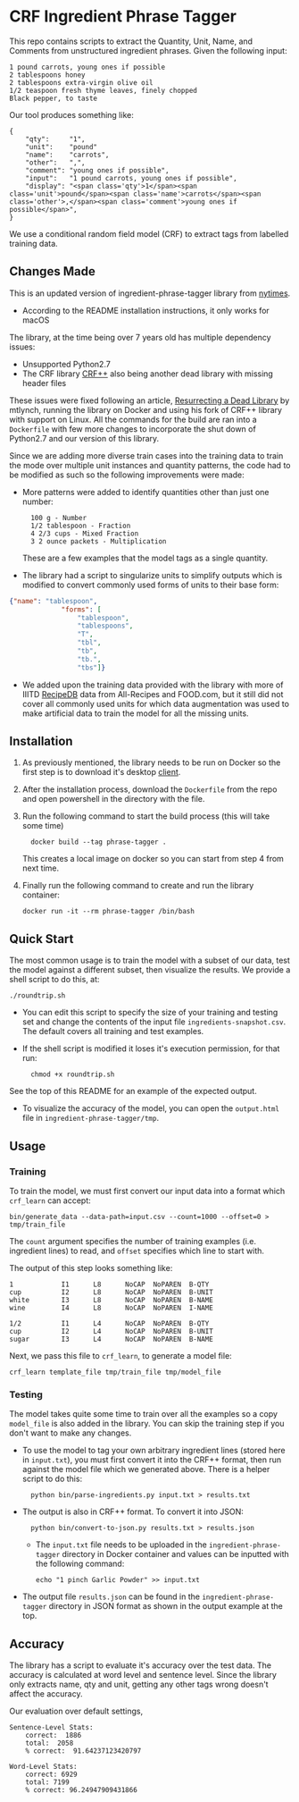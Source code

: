 # CRF Ingredient Phrase Tagger

This repo contains scripts to extract the Quantity, Unit, Name, and Comments
from unstructured ingredient phrases. Given the following input:

    1 pound carrots, young ones if possible
    2 tablespoons honey
    2 tablespoons extra-virgin olive oil
    1/2 teaspoon fresh thyme leaves, finely chopped
    Black pepper, to taste

Our tool produces something like:

    {
        "qty":     "1",
        "unit":    "pound"
        "name":    "carrots",
        "other":   ",",
        "comment": "young ones if possible",
        "input":   "1 pound carrots, young ones if possible",
        "display": "<span class='qty'>1</span><span class='unit'>pound</span><span class='name'>carrots</span><span class='other'>,</span><span class='comment'>young ones if possible</span>",
    }

We use a conditional random field model (CRF) to extract tags from labelled
training data.

## Changes Made

This is an updated version of ingredient-phrase-tagger library from [nytimes][4]. 
* According to the README installation instructions, it only works for macOS

The library, at the time being over 7 years old has multiple dependency issues:
* Unsupported Python2.7
* The CRF library [CRF++][1] also being another dead library with missing header files

These issues were fixed following an article, [Resurrecting a Dead Library][2] by mtlynch, running
the library on Docker and using his fork of CRF++ library with support on Linux. All the commands for
the build are ran into a `Dockerfile` with few more changes to incorporate the shut down of Python2.7 and our version of this library.

Since we are adding more diverse train cases into the training data to train the mode over
multiple unit instances and quantity patterns, the code had to be modified as such so the following
improvements were made:

* More patterns were added to identify quantities other than just one number:

        100 g - Number
        1/2 tablespoon - Fraction
        4 2/3 cups - Mixed Fraction
        3 2 ounce packets - Multiplication
  
  These are a few examples that the model tags as a single quantity.

* The library had a script to singularize units to simplify outputs which is modified
to convert commonly used forms of units to their base form:
```json
{"name": "tablespoon",
             "forms": [
                 "tablespoon",
                 "tablespoons",
                 "T",
                 "tbl",
                 "tb",
                 "tb.",
                 "tbs"]}
```

* We added upon the training data provided with the library with more of
IIITD [RecipeDB][3] data from All-Recipes and FOOD.com, but it still did not cover all commonly used
units for which data augmentation was used to make artificial data to train the model for all the missing
units.

## Installation

1. As previously mentioned, the library needs to be run on Docker so the first step is to download it's desktop [client][5].
2. After the installation process, download the `Dockerfile` from the repo and open powershell in the directory with the file.
3. Run the following command to start the build process (this will take some time)

         docker build --tag phrase-tagger .
   
   This creates a local image on docker so you can start from step 4 from next time.
4. Finally run the following command to create and run the library container:

       docker run -it --rm phrase-tagger /bin/bash

## Quick Start

The most common usage is to train the model with a subset of our data, test the
model against a different subset, then visualize the results. We provide a shell
script to do this, at:

    ./roundtrip.sh

* You can edit this script to specify the size of your training and testing set and change the contents of the input file `ingredients-snapshot.csv`.
The default covers all training and test examples.
* If the shell script is modified it loses it's execution permission, for that run:

        chmod +x roundtrip.sh

See the top of this README for an example of the expected output.
* To visualize the accuracy of the model, you can open the `output.html` file in `ingredient-phrase-tagger/tmp`.

## Usage

### Training

To train the model, we must first convert our input data into a format which
`crf_learn` can accept:

    bin/generate_data --data-path=input.csv --count=1000 --offset=0 > tmp/train_file

The `count` argument specifies the number of training examples (i.e. ingredient
lines) to read, and `offset` specifies which line to start with.

The output of this step looks something like:

    1            I1      L8      NoCAP  NoPAREN  B-QTY
    cup          I2      L8      NoCAP  NoPAREN  B-UNIT
    white        I3      L8      NoCAP  NoPAREN  B-NAME
    wine         I4      L8      NoCAP  NoPAREN  I-NAME

    1/2          I1      L4      NoCAP  NoPAREN  B-QTY
    cup          I2      L4      NoCAP  NoPAREN  B-UNIT
    sugar        I3      L4      NoCAP  NoPAREN  B-NAME


Next, we pass this file to `crf_learn`, to generate a model file:

    crf_learn template_file tmp/train_file tmp/model_file


### Testing

The model takes quite some time to train over all the examples so a copy `model_file` is also
added in the library. You can skip the training step if you don't want to make any changes.

* To use the model to tag your own arbitrary ingredient lines (stored here in
`input.txt`), you must first convert it into the CRF++ format, then run against
the model file which we generated above. There is a helper script to do this:

        python bin/parse-ingredients.py input.txt > results.txt 

* The output is also in CRF++ format. To convert it into JSON:

        python bin/convert-to-json.py results.txt > results.json
    * The `input.txt` file needs to be uploaded in the `ingredient-phrase-tagger` directory in Docker container
    and values can be inputted with the following command:

          echo "1 pinch Garlic Powder" >> input.txt

* The output file `results.json` can be found in the `ingredient-phrase-tagger` directory in JSON format
  as shown in the output example at the top.

## Accuracy

The library has a script to evaluate it's accuracy over the test data. The accuracy is calculated at word level and sentence level.
Since the library only extracts name, qty and unit, getting any other tags wrong doesn't affect the accuracy.

Our evaluation over default settings,

```
Sentence-Level Stats:
	correct:  1886
	total:  2058
	% correct:  91.64237123420797

Word-Level Stats:
	correct: 6929
	total: 7199
	% correct: 96.24947909431866
```





[1]:    https://taku910.github.io/crfpp/
[2]:    https://mtlynch.io/resurrecting-1/
[3]:    https://github.com/cosylabiiit/Recipedb-companion-data/tree/master
[4]:    https://github.com/nytimes/ingredient-phrase-tagger/tree/master
[5]:    https://www.docker.com/products/docker-desktop/

